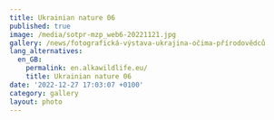 ```yaml
---
title: Ukrainian nature 06
published: true
image: /media/sotpr-mzp_web6-20221121.jpg
gallery: /news/fotografická-výstava-ukrajina-očima-přírodovědců
lang_alternatives:
  en_GB:
    permalink: en.alkawildlife.eu/
    title: Ukrainian nature 06
date: '2022-12-27 17:03:07 +0100'
category: gallery
layout: photo
---
```


